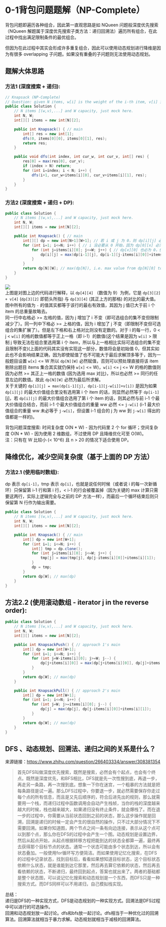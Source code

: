 # 0-1背包问题题解（NP-Complete）
背包问题即遍历各种组合，因此第一直观思路是如 NQueen 问题般深度优先搜索（NQueen 解题属于深度优先搜索子类方法：递归回溯法）遍历所有组合，在此过程中找出满足限制条件的最优组合。  
  
但因为在此过程中其实会形成许多重复组合，因此可以使用动态规划进行降维是因为有很多 overlapping 子问题。如果没有重叠的子问题则无法使用动态规划。  
  
## 题解大体思路
  
### 方法1 (深度搜索 + 递归):  
```java
// Knapsack (NP-Complete)
// Question: given N items, w[i] is the weight of the i-th item, v[i] is the value of the i-th item, given a knapsack with capacity W. Maximize the total value, each item can be used 0 or 1 time.
public class Solution {
    // N items [(w,v),...] and W capacity, just mock here.
    int N, W;
    int[][] items = new int[N][2];

    public int Knapsack() { // main
        int[] res = new int[1];
        dfs(0, items[0][0], items[0][1], res);
        return res;
    }

    public void dfs(int index, int cur_w, int cur_v, int[] res) {
        res[0] = max(res[0], cur_v);
        if (index > N) return;
        for (int i=index; i < N; i++) {
            dfs(i+1, cur_w+items[i][0], cur_v+items[i][1], res);
        }
    }
}
```
  
### 方法2 (深度搜索 + 递归 + DP):  
```java
public class Solution {
    // N items [(w,v),...] and W capacity, just mock here.
    int N, W;
    int[][] items = new int[N][2];

    public int Knapsack() { // main
        int[][] dp = new int[N+1][W+1]; // 若 i 或 j 为 0，则 dp[i][j] 必为 0，因此这里需要 i 和 j 的最大值达到 N 和 W，所以数组初始化时需要 N+1 和 W+1，这里要小心下意识的数组初始化自动减一的习惯
        for (int i=1; i<=N; i++) { // i 没必要从 0 开始，因为 dp[0][x] 必为 0 亦即初始化值
            for (int j=items[i][0]; j<=W; j++) { // dp[x][0] 也必为 0，但是 j 从 w[i] 开始，因为后面 max 需比较 dp[i-1][j-w[i]]，所以 j >= w[i]
                dp[i][j] = max(dp[i-1][j], dp[i-1][j-items[i][0]]+items[i][1]); // j should >= w[i], items[i][0]] i.e. w[i], items[i][1] i.e. v[i] 
            }
        }
        return dp[N][W]; // max(dp[N]), i.e. max value from dp[N][0] to dp[N][W], actually is dp[N][W]
    }
}
```
![](https://zxi.mytechroad.com/blog/wp-content/uploads/2018/11/sp10-3.png)  
上图是对图上边的代码进行解释，以 `dp[4][4]` （数值为 9）为例，它是 `dp[3][2] + v[4]` (`dp[3][2]` 即箭头所指) 与 `dp[3][4]` (其正上方的那格) 的对比的最大值。图中所有的值为 `-` 的值其实都等于该行的最右有效值，其因为 j 值已大于前 i 个 item 的总重量故略去。  
同一行中右格必 >= 左格的值，因为 j 增加了 i 不变（即可选组合的集不变但限制减少了）。同一列中下格必 >= 上格的值，因为 i 增加了 j 不变（即限制不变但可选组合的集扩展了）。但是左下格和右上格对比则没有定数的。对于 i 的每一行，0 < j < `w[i]` 的格的数值都等于正上一格（即 i-1）的数值(这个结果是因为 `w[i]` > 限制 j 导致无法在组合里选用第 i 个 item，所以与上一格相比实际可选组合的集不变且限制不变)(上面的代码其实没有实现这一部分，数值将会是初始值 0，但其实如此也不会影响结果正确，因为即使赋值了也不可能大于最后求解顶多等于，因为一般题目设置 `w[x]` <= W 所以 `dp[N][W]` 必然赋值，否则可以预处理直接将该 item 剔除出题目 items 集合其实就仍保持  `w[x]` <= W)，`w[i]` <= j <= W 的格的数值则因为必然 >= 其正上一格的数值 (因为选用 max 对比)，所以也必然 >= 同行的任意左边的数值。故此 `dp[N][W]` 必然为最后所求解。  
关于关键的 `dp[i][j] = max(dp[i-1][j], dp[i-1][j-w[i]]+v[i])` 是因为如果 `dp[i][j]` 的最大价值组合里没有选用第 i 个 item 的话，则显然必然等于 `dp[i-1]`[j]，若 `dp[i][j]` 的最大价值组合选用了第 i 个 item 的话，则其必然与前 i-1 个最大价值组合结合，而前 i-1 个最大价值组合的重量 ww 必然 <= `j-w[i]` (i-1 最大价值组合的重量 ww 未必等于 `j-w[i]`，但设置 i-1 组合的 j 为 ww 到 `j-w[i]` 得出的值都是一样的)。  
  
背包问题深度搜索: 时间复杂度 O(N * W) - 因为代码里 2 个 for 循环；空间复杂度 O(N * W) - 因为使用 2 维数组，不过使用 DP 且降维优化可至 O(W)。  
注：只有在 W 比较小 (< 10^6) 且 n > 20 的情况下适合使用 DP。  
  
## 降维优化，减少空间复杂度（基于上面的 DP 方法）
  
### 方法2.1 (使用临时数组):
dp 表示 `dp[i-1]`，tmp 表示 `dp[i]`，也就是说任何时候（或者说 i 的每一次新循环）只保留第 i-1 行和第 i 行，< i-1 的行会被覆盖掉（因为关键的 max 计算只需要这两行，实际上逻辑完全与之前的 DP 方法一样），而最后一个循环结束后则只保留第 N 行作为输出需要。  
```java
public class Solution {
    // N items [(w,v),...] and W capacity, just mock here.
    int N, W;
    int[][] items = new int[N][2];

    public int Knapsack() { // main
        int[] dp = new int[W+1];
        for (int i=1; i<=N; i++) {
            int[] tmp = dp.clone();
            for (int j=items[i][0]; j<=W; j++) {
                tmp[j] = max(tmp[j], dp[j-items[i][0]]+items[i][1]);
            }
            dp = tmp;
        }
        return dp[W]; // max(dp)
    }
}
```
  
## 方法2.2 (使用滚动数组 - iterator j in the reverse order):
```java
public class Solution {
    // N items [(w,v),...] and W capacity, just mock here.
    int N, W;
    int[][] items = new int[N][2];

    public int KnapsackPush() { // approach 1's main
        int[] dp = new int[W+1];
        for (int i=1; i<=N; i++) {
            for (int j=W-items[i][0]; j>=W; j--) {
                dp[j+items[i][0]] = max(dp[j+items[i][0]], dp[j]+items[i][1]);
            }
        }
        return dp[W]; // max(dp)
    }

    public int KnapsackPull() { // approach 2's main
        int[] dp = new int[W+1];
        for (int i=1; i<=N; i++) {
            for (int j=W; j>=items[i][0]; j--) {
                dp[j] = max(dp[j], dp[j-items[i][0]]+items[i][1]);
            }
        }
        return dp[W]; // max(dp)
    }
}
```
  
  
  
## DFS 、动态规划、回溯法、递归之间的关系是什么？
来源链接：https://www.zhihu.com/question/266403334/answer/308381354  
  
> 首先DFS叫做深度优先搜索，既然是搜索，必然会有个起点，也会有个终点。既然是深度优先，和BFS相比，DFS就是先一次性搜到底，再退一步，再走另一条路，再一次搜到底。想象一下你在迷宫，一个粗暴的方法就是把每条路径是试一遍。那么DFS过程中，你要退一步，就必然需要保存你走过每个点的所有信息，而且是又先后顺序的，符合后进先出的规则，那么就需要用一个栈，而递归过程中函数调用会自动产生栈帧，当你的栈的深度越来越大的时候，栈也越来越大，如果递归没有终止条件，就会爆栈了。而在退一步的过程中，你需要从当前状态回到之前的状态，那么这步操作就是回溯，回溯是递归的时候一定会产生的很自然的操作，只不过大部分情况下不需要回溯。如果你知道图，两个节点之间一条有向边连接，表示从这个点可以到那个点，那么你在DFS的过程中会产生一个图。动态规划是设置边界，然后从起点开始，从起点根据转移方程把能到达的状态全都算一遍，最终再去获得那个目标节点的状态。通常一个状态可能由多个状态到达，所以会有状态叠加。一般使用for循环写方便简洁。而如果使用记忆化搜索，在DFS的过程中记录状态，找到目标后，看看如果想知道目标状态，这个目标状态依赖什么状态，就是谁能到达它那里，然后再去算它依赖的状态，然后再去看依赖的状态，不断递归，最终回到起点，答案也就出来了。两者的基础都是整个状态图，可以说记忆化搜索和动态规划是一个东西，而DFS只是一种搜索方式。而DFS同样可以不用递归，自己模拟栈实现。  
  
总结：  
递归是DFS的一种实现方式，DFS是动态规划的一种实现方式。回溯法是DFS过程中可以进行的可选操作。  
回溯和动态规划放一起讨论。dfs和bfs放一起讨论。dfs相当于一种优化过的回溯算法。回溯算法就相当于暴力求解。动态规划就相当于减枝的回溯算法。  
  
